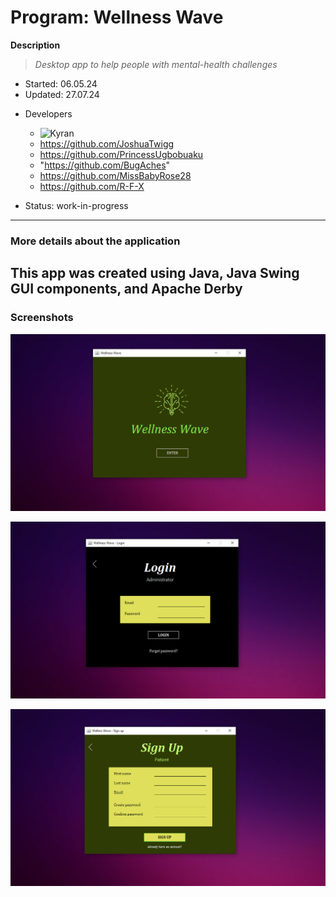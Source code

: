 # Program:	Wellness Wave
__Description__ 	
> _Desktop app to help people with mental-health challenges_
* Started:	06.05.24
* Updated: 	27.07.24
- Developers
	* ![Kyran]("https://github.com/kyran-325") 
	* https://github.com/JoshuaTwigg
	* https://github.com/PrincessUgbobuaku
	* "https://github.com/BugAches"
	* https://github.com/MissBabyRose28
	* https://github.com/R-F-X

- Status:	work-in-progress
---
<!-- testing the comment -->

### More details about the application
This app was created using Java, Java Swing GUI components, and Apache Derby
---


### Screenshots
![Screenshot #1](_screenshots/sshot1.png "Cover")

![Screenshot #2](_screenshots/sshot3.png "Screenshot2")

![Screenshot #3](_screenshots/sshot2.png "Screenshot3")